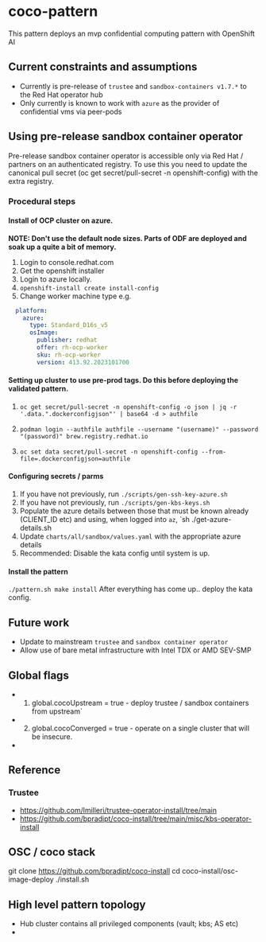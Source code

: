# coco-pattern
This pattern deploys an mvp confidential computing pattern with OpenShift AI



## Current constraints and assumptions
- Currently is pre-release of `trustee` and `sandbox-containers v1.7.*` to the Red Hat operator hub
- Only currently is known to work with `azure` as the provider of confidential vms via peer-pods

## Using pre-release sandbox container operator
Pre-release sandbox container operator is accessible only via Red Hat / partners on an authenticated registry.
To use this you need to update the canonical pull secret (oc get secret/pull-secret -n openshift-config) with the extra registry.

### Procedural steps

#### Install of OCP cluster on azure.

**NOTE: Don't use the default node sizes. Parts of ODF are deployed and soak up a quite a bit of memory.**

1. Login to console.redhat.com
2. Get the openshift installer
3. Login to azure locally.
4. `openshift-install create install-config`
5. Change worker machine type e.g.
```yaml
  platform:
    azure:
      type: Standard_D16s_v5
      osImage:
        publisher: redhat
        offer: rh-ocp-worker
        sku: rh-ocp-worker
        version: 413.92.2023101700
```

#### Setting up cluster to use pre-prod tags. Do this before deploying the validated pattern.
1. `oc get secret/pull-secret -n openshift-config -o json | jq -r '.data.".dockerconfigjson"' |
base64 -d > authfile`

2. `podman login --authfile authfile --username "(username)" --password "(password)" brew.registry.redhat.io`

3. `oc set data secret/pull-secret -n openshift-config --from-file=.dockerconfigjson=authfile`

#### Configuring secrets / parms

1. If you have not previously, run `./scripts/gen-ssh-key-azure.sh`
2. If you have not previously, run `./scripts/gen-kbs-keys.sh`
3. Populate the azure details between those that must be known already (CLIENT_ID etc) and using, when logged into `az`, `sh ./get-azure-details.sh
4. Update `charts/all/sandbox/values.yaml` with the appropriate azure details
5. Recommended: Disable the kata config until system is up.


#### Install the pattern
`./pattern.sh make install`
After everything has come up.. deploy the kata config.







## Future work
- Update to mainstream `trustee` and `sandbox container operator`
- Allow use of bare metal infrastructure with Intel TDX or AMD SEV-SMP


## Global flags
- 1. global.cocoUpstream = true - deploy trustee / sandbox containers from upstream`
- 2. global.cocoConverged = true - operate on a single cluster that will be insecure.
- 






## Reference

### Trustee
- https://github.com/lmilleri/trustee-operator-install/tree/main
- https://github.com/bpradipt/coco-install/tree/main/misc/kbs-operator-install


## OSC / coco stack
git clone https://github.com/bpradipt/coco-install
cd coco-install/osc-image-deploy
./install.sh

## High level pattern topology

- Hub cluster contains all privileged components (vault; kbs; AS etc)
- 




